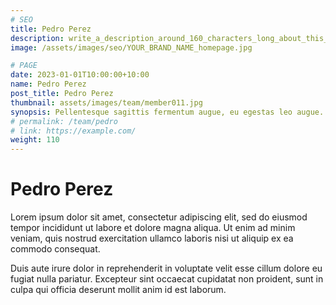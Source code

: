 ```yaml
---
# SEO
title: Pedro Perez
description: write_a_description_around_160_characters_long_about_this_TEAM_MEMBER
image: /assets/images/seo/YOUR_BRAND_NAME_homepage.jpg

# PAGE
date: 2023-01-01T10:00:00+10:00
name: Pedro Perez
post_title: Pedro Perez
thumbnail: assets/images/team/member011.jpg
synopsis: Pellentesque sagittis fermentum augue, eu egestas leo augue.
# permalink: /team/pedro
# link: https://example.com/
weight: 110
---
```


# Pedro Perez

Lorem ipsum dolor sit amet, consectetur adipiscing elit, sed do eiusmod tempor incididunt ut labore et dolore magna aliqua. Ut enim ad minim veniam, quis nostrud exercitation ullamco laboris nisi ut aliquip ex ea commodo consequat.

Duis aute irure dolor in reprehenderit in voluptate velit esse cillum dolore eu fugiat nulla pariatur. Excepteur sint occaecat cupidatat non proident, sunt in culpa qui officia deserunt mollit anim id est laborum.

